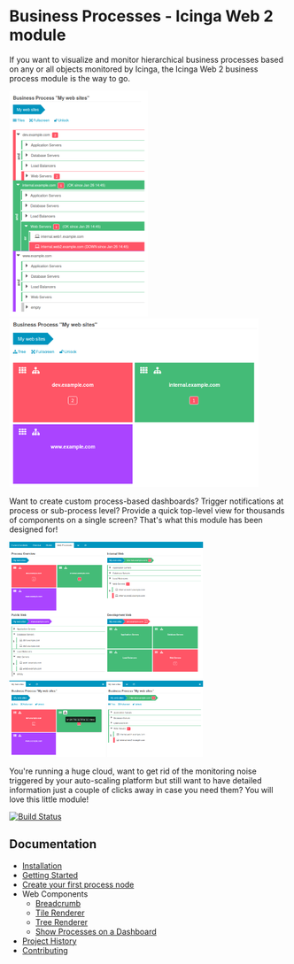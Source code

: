 Business Processes - Icinga Web 2 module
========================================

If you want to visualize and monitor hierarchical business processes based on
any or all objects monitored by Icinga, the Icinga Web 2 business process
module is the way to go.

[![Tree View](doc/screenshot/00_preview/0001_preview-tree-view.png)](doc/14-Web-Components-Tree-Renderer.md)
[![Tile View](doc/screenshot/00_preview/0002_preview_tile_view.png)](doc/13-Web-Components-Tile-Renderer.md)

Want to create custom process-based dashboards? Trigger notifications at
process or sub-process level? Provide a quick top-level view for thousands of
components on a single screen? That's what this module has been designed for!

[![Dashboard](doc/screenshot/00_preview/0003_preview_businessprocesses_on_dashboard.png)](doc/16-Add-To-Dashboard.md)
[![Split View](doc/screenshot/00_preview/0004_preview_tile_and_subtree.png)](doc/13-Web-Components-Tile-Renderer.md)

You're running a huge cloud, want to get rid of the monitoring noise triggered
by your auto-scaling platform but still want to have detailed information just
a couple of clicks away in case you need them? You will love this little module!

[![Build Status](https://travis-ci.org/Icinga/icingaweb2-module-businessprocess.svg?branch=master)](https://travis-ci.org/Icinga/icingaweb2-module-businessprocess)

Documentation
-------------

* [Installation](doc/01-Installation.md)
* [Getting Started](doc/02-Getting-Started.md)
* [Create your first process node](doc/03-Create-your-first-process-node.md)
* Web Components
  * [Breadcrumb](doc/12-Web-Components-Breadcrumb.md)
  * [Tile Renderer](doc/13-Web-Components-Tile-Renderer.md)
  * [Tree Renderer](doc/14-Web-Components-Tree-Renderer.md)
  * [Show Processes on a Dashboard](doc/16-Add-To-Dashboard.md)
* [Project History](doc/81-History.md)
* [Contributing](doc/84-Contributing.md)
